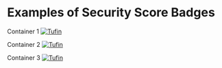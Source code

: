 # Examples of Security Score Badges


Container 1 [![Tufin](https://securecloud.tufin.io/api/generic-bank/retail/badges/security-score?image=tufinim/generic-bank:cia-latest&token=edef92f3-1f3e-4f0a-b8f0-4f6b2cb52481)](https://securecloud.tufin.io/ui/#/generic-bank/retail/grid/scans?image=tufinim/generic-bank)

Container 2 [![Tufin](https://securecloud.tufin.io/api/generic-bank/retail/badges/security-score?image=tufinim/postgres:cia-latest&token=46996438-6a77-4f9b-86cc-8a5308ff8966)](https://securecloud.tufin.io/ui/#/generic-bank/retail/grid/scans?image=tufinim/postgres)

Container 3 [![Tufin](https://securecloud.tufin.io/api/generic-bank/retail/badges/security-score?image=tufinim/generic-bank-indexer:cia-latest&token=46996438-6a77-4f9b-86cc-8a5308ff8966)](https://securecloud.tufin.io/ui/#/generic-bank/retail/grid/scans?image=tufinim/generic-bank-indexer)
